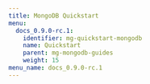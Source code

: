 ```yaml
---
title: MongoDB Quickstart
menu:
  docs_0.9.0-rc.1:
    identifier: mg-quickstart-mongodb
    name: Quickstart
    parent: mg-mongodb-guides
    weight: 15
menu_name: docs_0.9.0-rc.1
---
```


